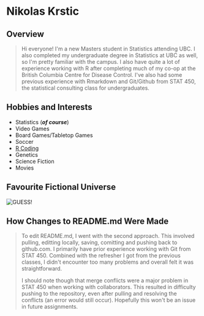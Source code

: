 # Nikolas Krstic

## Overview

> Hi everyone! I'm a new Masters student in Statistics attending UBC. I also
> completed my undergraduate degree in Statistics at UBC as well, so I'm pretty
> familiar with the campus. I also have quite a lot of experience working with R
> after completing much of my co-op at the British Columbia Centre for Disease
> Control. I've also had some previous experience with Rmarkdown and Git/Github
> from STAT 450, the statistical consulting class for undergraduates.


## Hobbies and Interests

* Statistics (***of course***)
* Video Games
* Board Games/Tabletop Games
* Soccer
* [R Coding][]
* Genetics
* Science Fiction
* Movies

[R Coding]: https://www.r-project.org/about.html  "R"


## Favourite Fictional Universe

![__**GUESS!**__](https://i.imgur.com/Fpkz2Va.gif)


## How Changes to README.md Were Made

> To edit README.md, I went with the second approach. This involved pulling,
> editting locally, saving, comitting and pushing back to github.com. I primarily
> have prior experience working with Git from STAT 450. Combined with the
> refresher I got from the previous classes, I didn't encounter too many problems
> and overall felt it was straightforward.
>
> I should note though that merge conflicts were a major problem in STAT 450 when
> working with collaborators. This resulted in difficulty pushing to the
> repository, even after pulling and resolving the conflicts (an error would still
> occur). Hopefully this won't be an issue in future assignments.


